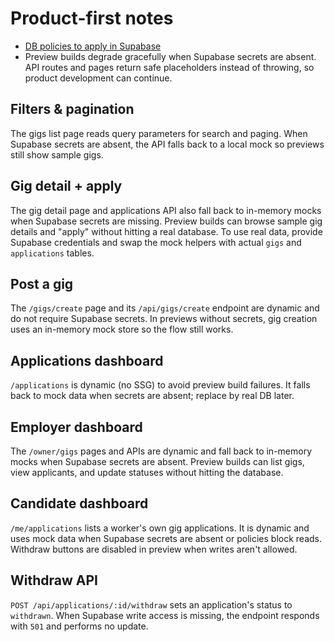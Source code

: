 # Product-first notes

- [DB policies to apply in Supabase](./rls.sql)
- Preview builds degrade gracefully when Supabase secrets are absent. API routes and pages return safe placeholders instead of throwing, so product development can continue.

## Filters & pagination
The gigs list page reads query parameters for search and paging. When Supabase secrets are absent, the API falls back to a local mock so previews still show sample gigs.

## Gig detail + apply
The gig detail page and applications API also fall back to in-memory mocks when
Supabase secrets are missing. Preview builds can browse sample gig details and
"apply" without hitting a real database. To use real data, provide Supabase
credentials and swap the mock helpers with actual `gigs` and `applications`
tables.

## Post a gig

The `/gigs/create` page and its `/api/gigs/create` endpoint are dynamic and do
not require Supabase secrets. In previews without secrets, gig creation uses an
in-memory mock store so the flow still works.

## Applications dashboard

`/applications` is dynamic (no SSG) to avoid preview build failures. It falls
back to mock data when secrets are absent; replace by real DB later.

## Employer dashboard

The `/owner/gigs` pages and APIs are dynamic and fall back to in-memory mocks
when Supabase secrets are absent. Preview builds can list gigs, view applicants,
and update statuses without hitting the database.

## Candidate dashboard

`/me/applications` lists a worker's own gig applications. It is dynamic and uses mock data when Supabase secrets are absent or policies block reads. Withdraw buttons are disabled in preview when writes aren't allowed.

## Withdraw API

`POST /api/applications/:id/withdraw` sets an application's status to `withdrawn`. When Supabase write access is missing, the endpoint responds with `501` and performs no update.
